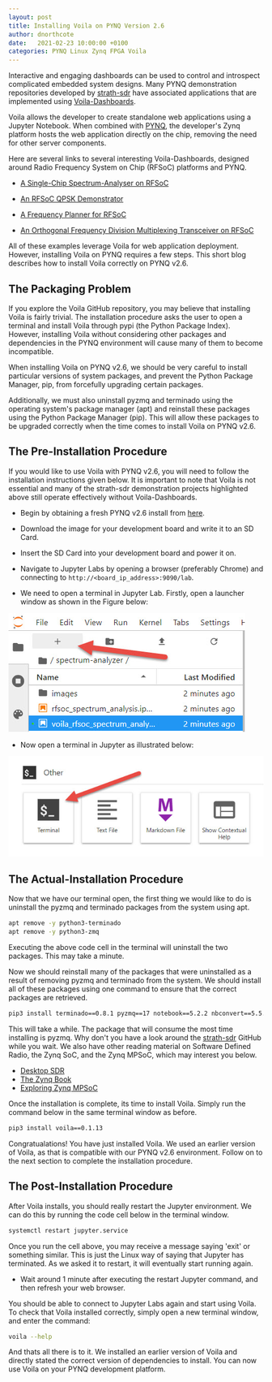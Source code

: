```yaml
---
layout: post
title: Installing Voila on PYNQ Version 2.6
author: dnorthcote
date:   2021-02-23 10:00:00 +0100
categories: PYNQ Linux Zynq FPGA Voila
---
```


Interactive and engaging dashboards can be used to control and introspect complicated 
embedded system designs. Many PYNQ demonstration repositories developed by 
[strath-sdr](https://github.com/strath-sdr) have associated applications 
that are implemented using [Voila-Dashboards](https://github.com/voila-dashboards/voila). 

Voila allows the developer to create standalone web applications using a Jupyter Notebook.
When combined with [PYNQ](http://www.pynq.io/), the developer's Zynq platform hosts the
web application directly on the chip, removing the need for other server components.

Here are several links to several interesting Voila-Dashboards, designed around Radio Frequency
System on Chip (RFSoC) platforms and PYNQ.

* [A Single-Chip Spectrum-Analyser on RFSoC](https://github.com/strath-sdr/rfsoc_sam)

* [An RFSoC QPSK Demonstrator](https://github.com/strath-sdr/rfsoc_qpsk)

* [A Frequency Planner for RFSoC](https://github.com/strath-sdr/rfsoc_frequency_planner)

* [An Orthogonal Frequency Division Multiplexing Transceiver on RFSoC](https://github.com/strath-sdr/rfsoc_ofdm)

All of these examples leverage Voila for web application deployment. However, installing
Voila on PYNQ requires a few steps. This short blog describes how to install Voila correctly on PYNQ v2.6.

## The Packaging Problem
If you explore the Voila GitHub repository, you may believe that installing Voila is
fairly trivial. The installation procedure asks the user to open a terminal
and install Voila through pypi (the Python Package Index). However, installing Voila
without considering other packages and dependencies in the PYNQ environment will cause
many of them to become incompatible.

When installing Voila on PYNQ v2.6, we should be very careful to install particular
versions of system packages, and prevent the Python Package Manager, pip, from forcefully
upgrading certain packages.

Additionally, we must also uninstall pyzmq and terminado using the operating
system's package manager (apt) and reinstall these packages using the Python Package
Manager (pip). This will allow these packages to be upgraded correctly when the
time comes to install Voila on PYNQ v2.6.

## The Pre-Installation Procedure
If you would like to use Voila with PYNQ v2.6, you will need to follow the installation
instructions given below. It is important to note that Voila is not essential and
many of the strath-sdr demonstration projects highlighted above still operate effectively
without Voila-Dashboards.

* Begin by obtaining a fresh PYNQ v2.6 install from [here](https://github.com/Xilinx/PYNQ/releases).

* Download the image for your development board and write it to an SD Card.

* Insert the SD Card into your development board and power it on.

* Navigate to Jupyter Labs by opening a browser (preferably Chrome) and connecting to `http://<board_ip_address>:9090/lab`.

* We need to open a terminal in Jupyter Lab. Firstly, open a launcher window as shown in the Figure below:

![Open Jupyter Launcher](/assets/2021-02-23-install-voila-on-pynq-v2-6/open_jupyter_launcher.jpg)

* Now open a terminal in Jupyter as illustrated below:

![Open a Terminal](/assets/2021-02-23-install-voila-on-pynq-v2-6/open_terminal_window.jpg)

## The Actual-Installation Procedure
Now that we have our terminal open, the first thing we would like to do is uninstall the
pyzmq and terminado packages from the system using apt.

```sh
apt remove -y python3-terminado
apt remove -y python3-zmq
```

Executing the above code cell in the terminal will uninstall the two packages. This may take
a minute.

Now we should reinstall many of the packages that were uninstalled as a result of removing
pyzmq and terminado from the system. We should install all of these packages using one
command to ensure that the correct packages are retrieved.

```sh
pip3 install terminado==0.8.1 pyzmq==17 notebook==5.2.2 nbconvert==5.5.0 jupyter-client==5.3.1 ipykernel==4.8.2 nbsphinx==0.3.1
```

This will take a while. The package that will consume the most time installing is pyzmq. Why
don't you have a look around the [strath-sdr](https://github.com/strath-sdr) GitHub while you wait.
We also have other reading material on Software Defined Radio, the Zynq SoC, and the Zynq MPSoC,
which may interest you below.

* [Desktop SDR](https://www.desktopsdr.com/)
* [The Zynq Book](http://www.zynqbook.com/)
* [Exploring Zynq MPSoC](https://www.zynq-mpsoc-book.com/)

Once the installation is complete, its time to install Voila. Simply run the command below
in the same terminal window as before.

```sh
pip3 install voila==0.1.13
```

Congratualations! You have just installed Voila. We used an earlier version of Voila, as that is
compatible with our PYNQ v2.6 environment. Follow on to the next section to complete the installation
procedure.

## The Post-Installation Procedure
After Voila installs, you should really restart the Jupyter environment. We can do this by running
the code cell below in the terminal window.

```sh
systemctl restart jupyter.service
```

Once you run the cell above, you may receive a message saying 'exit' or something similar. This
is just the Linux way of saying that Jupyter has terminated. As we asked it to restart, it will
eventually start running again.

* Wait around 1 minute after executing the restart Jupyter command, and then refresh your web browser.

You should be able to connect to Jupyter Labs again and start using Voila. To check that Voila
installed correctly, simply open a new terminal window, and enter the command:

```sh
voila --help
```

And thats all there is to it. We installed an earlier version of Voila and directly stated the correct
version of dependencies to install. You can now use Voila on your PYNQ development platform.
